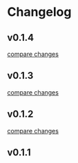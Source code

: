 # Changelog


## v0.1.4

[compare changes](https://github.com/NyllRE/nuxt-nitro-storage/compare/v0.1.3...v0.1.4)

## v0.1.3

[compare changes](https://github.com/NyllRE/nuxt-nitro-storage/compare/v0.1.2...v0.1.3)

## v0.1.2

[compare changes](https://github.com/NyllRE/nuxt-nitro-storage/compare/v0.1.1...v0.1.2)

## v0.1.1

